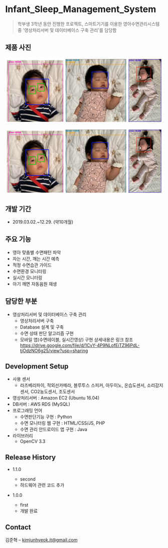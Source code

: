 # Infant_Sleep_Management_System
> 학부생 3학년 동안 진행한 프로젝트, 스마트기기를 이용한 영아수면관리시스템 중 '영상처리서버 및 데이터베이스 구축 관리'를 담당함


## 제품 사진
![](readme-img/header.png)

![](readme-img/header2.png)


## 개발 기간
* 2019.03.02.~12.29. (약10개월)


## 주요 기능
* 영아 맞춤별 수면패턴 파악
* 자는 시간, 깨는 시간 예측
* 적정 수면습관 가이드
* 수면환경 모니터링
* 실시간 모니터링
* 아기 깨면 자동음원 재생


## 담당한 부분
* 영상처리서버 및 데이터베이스 구축 관리
    * 영상처리서버 구축
    * Database 설계 및 구축
    * 수면 상태 판단 알고리즘 구현
    * 모바일 앱(수면테이블, 실시간영상) 구현
    상세내용은 링크 참조 <https://drive.google.com/file/d/1CvY-4P9NLofEiTZ96PdL-tjOdzNO6g25/view?usp=sharing>


## Development Setup
* 사용 센서
    * 라즈베리파이, 적외선카메라, 블루투스 스피커, 아두이노, 온습도센서, 소리감지센서, CO2농도센서, 조도센서
* 영상처리서버 : Amazon EC2 (Ubuntu 16.04)
* DB서버 : AWS RDS (MySQL)
* 프로그래밍 언어
    * 수면판단기능 구현 : Python
    * 수면 모니터링 웹 구현 : HTML/CSS/JS, PHP
    * 수면 관리 안드로이드 앱 구현 : Java
* 라이브러리
    * OpenCV 3.3


## Release History

* 1.1.0
    * second
    * 하드웨어 관련 코드 추가

* 1.0.0
    * first
    * 개발 완료


## Contact

김준혁 – kimjunhyeok.it@gmail.com
